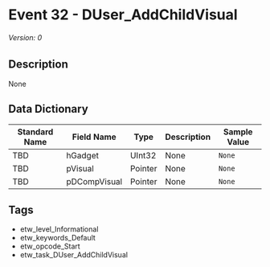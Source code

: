 # Event 32 - DUser_AddChildVisual
###### Version: 0

## Description
None

## Data Dictionary
|Standard Name|Field Name|Type|Description|Sample Value|
|---|---|---|---|---|
|TBD|hGadget|UInt32|None|`None`|
|TBD|pVisual|Pointer|None|`None`|
|TBD|pDCompVisual|Pointer|None|`None`|

## Tags
* etw_level_Informational
* etw_keywords_Default
* etw_opcode_Start
* etw_task_DUser_AddChildVisual
